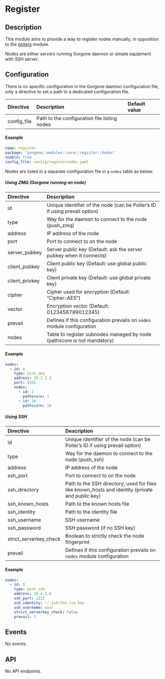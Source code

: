 # Register

## Description

This module aims to provide a way to register nodes manually, in opposition to the [pollers](../centreon/pollers.md) module.

Nodes are either servers running Gorgone daemon or simple equipment with SSH server.

## Configuration

There is no specific configuration in the Gorgone daemon configuration file, only a directive to set a path to a dedicated configuration file.

| Directive    | Description                                  | Default value |
|:-------------|:---------------------------------------------|:--------------|
| config\_file | Path to the configuration file listing nodes |               |

#### Example

```yaml
name: register
package: "gorgone::modules::core::register::hooks"
enable: true
config_file: config/registernodes.yaml
```

Nodes are listed in a separate configuration file in a `nodes` table as below:

##### Using ZMQ (Gorgone running on node)

| Directive       | Description                                                                |
|:----------------|:---------------------------------------------------------------------------|
| id              | Unique identifier of the node (can be Poller’s ID if using prevail option) |
| type            | Way for the daemon to connect to the node (push\_zmq)                      |
| address         | IP address of the node                                                     |
| port            | Port to connect to on the node                                             |
| server\_pubkey  | Server public key (Default: ask the server pubkey when it connects)        |
| client\_pubkey  | Client public key (Default: use global public key)                         |
| client\_privkey | Client private key (Default: use global private key)                       |
| cipher          | Cipher used for encryption (Default: “Cipher::AES”)                        |
| vector          | Encryption vector (Default: 0123456789012345)                              |
| prevail         | Defines if this configuration prevails on `nodes` module configuration     |
| nodes           | Table to register subnodes managed by node (pathscore is not mandatory)    |

#### Example

```yaml
nodes:
  - id: 4
    type: push_zmq
    address: 10.1.2.3
    port: 5556
    nodes:
      - id: 2
        pathscore: 1
      - id: 20
        pathscore: 10
```

##### Using SSH

| Directive                | Description                                                                                       |
|:-------------------------|:--------------------------------------------------------------------------------------------------|
| id                       | Unique identifier of the node (can be Poller’s ID if using prevail option)                        |
| type                     | Way for the daemon to connect to the node (push\_ssh)                                             |
| address                  | IP address of the node                                                                            |
| ssh\_port                | Port to connect to on the node                                                                    |
| ssh\_directory           | Path to the SSH directory, used for files like known\_hosts and identity (private and public key) |
| ssh\_known\_hosts        | Path to the known hosts file                                                                      |
| ssh\_identity            | Path to the identity file                                                                         |
| ssh\_username            | SSH username                                                                                      |
| ssh\_password            | SSH password (if no SSH key)                                                                      |
| strict\_serverkey\_check | Boolean to strictly check the node fingerprint                                                    |
| prevail                  | Defines if this configuration prevails on `nodes` module configuration                            |

#### Example

```yaml
nodes:
  - id: 8
    type: push_ssh
    address: 10.4.5.6
    ssh_port: 2222
    ssh_identity: ~/.ssh/the_rsa_key
    ssh_username: user
    strict_serverkey_check: false
    prevail: 1
```

## Events

No events.

## API

No API endpoints.
